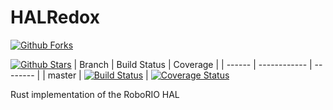 # HALRedox

[![Github Forks](https://img.shields.io/github/forks/OpenFRC/HalRedux.svg?style=flat-square)](https://github.com/OpenFRC/HalRedux)

[![Github Stars](https://img.shields.io/github/stars/OpenFRC/HalRedux.svg?style=flat-square)](https://github.com/OpenFRC/HalRedux)
| Branch | Build Status | Coverage |
| ------ | ------------ | -------- |
| master | [![Build Status](https://img.shields.io/travis/OpenFRC/HalRedux.svg?branch=master&style=flat-square)](https://travis-ci.org/OpenFRC/HalRedux) | [![Coverage Status](https://img.shields.io/coveralls/OpenFRC/HalRedux.svg?branch=master&style=flat-square)](https://coveralls.io/github/OpenFRC/HalRedux?branch=master)

Rust implementation of the RoboRIO HAL
